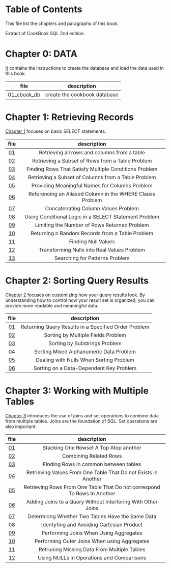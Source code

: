 # Table of Contents

This file list the chapters and paragraphs of this book.

Extract of CookBook SQL 2nd edition.

# Chapter 0: DATA

[It](./00_data) contains the instructions to create the database and load the data used in this book.

|file|description|
|:-:|:----------:|
|[01_cbook_db](./00_data/01_cbook_db.md)|create the cookbook database|

# Chapter 1: Retrieving Records

[Chapter 1](./01_retrieving_records) focuses on basic SELECT statements.

|file|description|
|:---:|:--------:|
|[01](./01_retrieving_records/01_retrieving_all_rows_and_columns_from_a_table.md)|Retrieving all rows and columns from a table|
|[02](./01_retrieving_records/02_retrieving_a_subset_of_rows_from_a_table.md)|Retrieving a Subset of Rows from a Table Problem|
|[03](./01_retrieving_records/03_finding_rows_that_satisfy_multiple_conditions.md)|Finding Rows That Satisfy Multiple Conditions Problem|
|[04](./01_retrieving_records/04_retrieving_a_subset_of_columns_from_a_table.md)|Retrieving a Subset of Columns from a Table Problem|
|[05](./01_retrieving_records/05_providing_meaningful_names_to_columns.md)|Providing Meaningful Names for Columns Problem|
|[06](./01_retrieving_records/06_referencing_alias_column_in_where_clause.md)|Referencing an Aliased Column in the WHERE Clause Problem|
|[07](./01_retrieving_records/07_concatenating_column_values.md)|Concatenating Column Values Problem|
|[08](./01_retrieving_records/08_using_conditional_logic_select.md)|Using Conditional Logic in a SELECT Statement Problem|
|[09](./01_retrieving_records/09_limiting_number_of_rows.md)|Limiting the Number of Rows Returned Problem|
|[10](./01_retrieving_records/10_returning_n_random_records.md)|Returning n Random Records from a Table Problem|
|[11](./01_retrieving_records/11_finding_null_values.md)|Finding Null Values|
|[12](./01_retrieving_records/12_transforming_null_values_to_real_values.md)|Transforming Nulls into Real Values Problem|
|[13](./01_retrieving_records/13_searching_for_patterns.md)|Searching for Patterns Problem|

# Chapter 2: Sorting Query Results

[Chapter 2](./02_sorting_query_results) focuses on customizing how your query results look. By understanding how to control how your result set is organized, you can provide more readable and meaningful data.

|file|description|
|:---:|:--------:|
|[01](./02_sorting_query_results/01_returning_query_results_in_specified_order.md)|Returning Query Results in a Specified Order Problem|
|[02](./02_sorting_query_results/02_sorting_by_multiple_fields.md)|Sorting by Multiple Fields Problem|
|[03](./02_sorting_query_results/03_sorting_by_substring.md)|Sorting by Substrings Problem|
|[04](./02_sorting_query_results/04_sorting_mixed_alphanumeric_data.md)|Sorting Mixed Alphanumeric Data Problem|
|[05](./02_sorting_query_results/05_dealing_with_nulls_sorting.md)|Dealing with Nulls When Sorting Problem|
|[06](./02_sorting_query_results/06_sorting_on_data_dependent_key.md)|Sorting on a Data-Dependent Key Problem|

# Chapter 3: Working with Multiple Tables

[Chapter 3](./03_working_with_multiple_tables) introduces the use of joins and set operations to combine data from multiple tables. Joins are the foundation of SQL. Set operations are also important.

|file|description|
|:---:|:--------:|
|[01](./03_working_with_multiple_tables/01_stacking_one_rowset_atop_another.md)|Stacking One Rowset A Top Atop another|
|[02](./03_working_with_multiple_tables/02_combining_related_rows.md)|Combining Related Rows|
|[03](./03_working_with_multiple_tables/03_finding_rows_in_common_between_two_tables.md)|Finding Rows in common between tables|
|[04](./03_working_with_multiple_tables/04_retrieving_values_from_table_that_donot_exist_in_another.md)|Retrieving Values From One Table That Do not Exists in Another|
|[05](./03_working_with_multiple_tables/05_retrieving_rows_from_a_table_that_donot_correspond_to_row_in_another.md)|Retrieving Rows From One Table That Do not correspond To Rows In Another|
|[06](./03_working_with_multiple_tables/06_adding_join_to_query_without_interferring.md)|Adding Joins to a Query Without Interfering With Other Joins|
|[07](./03_working_with_multiple_tables/07_determing_whether_two_tables_have_same_data.md)|Determiong Whether Two Tables Have the Same Data|
|[08](./03_working_with_multiple_tables/08_filtering_join.md)|Identyfing and Avoiding Cartesian Product|
|[09](./03_working_with_multiple_tables/09_performing_join_when_using_aggregates.md)|Performing Joins When Using Aggregates|
|[10](./03_working_with_multiple_tables/10_performing_outer_join_when_using_aggregates.md)|Performing Outer Joins When using Aggregates|
|[11](./03_working_with_multiple_tables/11_returning_missing_data_from_multiple_tables.m)|Retruning Missing Data From Multiple Tables|
|[12](./03_working_with_multiple_tables/12_using_nulls_in_operations_compartison)|Using NULLs in Operations and Comparisons|
